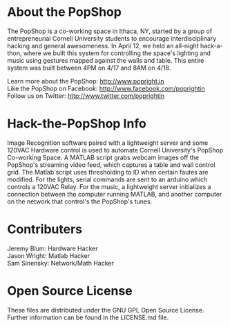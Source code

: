 About the PopShop
=================

The PopShop is a co-working space in Ithaca, NY, started by a group of entrepreneurial Cornell University students to encourage interdisciplinary hacking and general awesomeness.  In April 12, we held an all-night hack-a-thon, where we built this system for controlling the space's lighting and music using gestures mapped against the walls and table.  This entire system was built between 4PM on 4/17 and 8AM on 4/18.

Learn more about the PopShop:	http://www.popright.in  
Like the PopShop on Facebook:	http://www.facebook.com/poprightin  
Follow us on Twitter:			http://www.twitter.com/poprightin

Hack-the-PopShop Info
=====================

Image Recognition software paired with a lightweight server and some 120VAC Hardware control is used to automate Cornell University's PopShop Co-working Space.  A MATLAB script grabs webcam images off the PopShop's streaming video feed, which captures a table and wall control grid.  The Matlab script uses thresholding to ID when certain fautes are modified.  For the lights, serial commands are sent to an arduino which controls a 120VAC Relay.  For the music, a lightweight server initializes a connection between the computer running MATLAB, and another computer on the network that control's the PopShop's tunes.

Contributers
============

Jeremy Blum:	Hardware Hacker  
Jason Wright:	Matlab Hacker  
Sam Sinensky:	Network/Math Hacker

Open Source License
===================

These files are distributed under the GNU GPL Open Source License. Further information can be found in the LICENSE.md file.